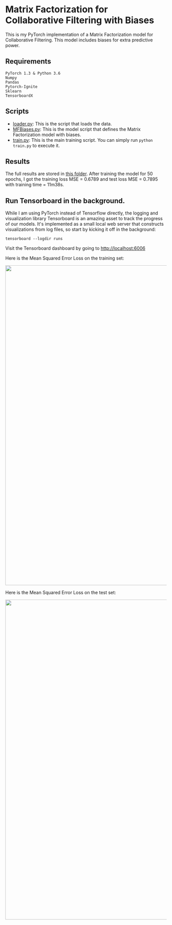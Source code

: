 # Matrix Factorization for Collaborative Filtering with Biases

This is my PyTorch implementation of a Matrix Factorization model for Collaborative Filtering. This model includes biases for extra predictive power.

## Requirements
```
PyTorch 1.3 & Python 3.6
Numpy
Pandas
Pytorch-Ignite
Sklearn
TensorboardX
```

## Scripts
* [loader.py](https://github.com/khanhnamle1994/transfer-rec/blob/master/Matrix-Factorization-Experiments/MF-Biases/loader.py): This is the script that loads the data.
* [MFBiases.py](https://github.com/khanhnamle1994/transfer-rec/blob/master/Matrix-Factorization-Experiments/MF-Biases/MFBiases.py): This is the model script that defines the Matrix Factorization model with biases.
* [train.py](https://github.com/khanhnamle1994/transfer-rec/blob/master/Matrix-Factorization-Experiments/MF-Biases/train.py): This is the main training script. You can simply run `python train.py` to execute it.

## Results
The full results are stored in [this folder](https://github.com/khanhnamle1994/transfer-rec/tree/master/Matrix-Factorization-Experiments/MF-Biases/results). After training the model for 50 epochs, I got the training loss MSE = 0.6789 and test loss MSE = 0.7895 with training time = 11m38s.

## Run Tensorboard in the background.
While I am using PyTorch instead of Tensorflow directly, the logging and visualization library Tensorboard is an amazing asset to track the progress of our models. It's implemented as a small local web server that constructs visualizations from log files, so start by kicking it off in the background:

```
tensorboard --logdir runs
```

Visit the Tensorboard dashboard by going to [http://localhost:6006](http://localhost:6006)

Here is the Mean Squared Error Loss on the training set:

<img src="https://github.com/khanhnamle1994/transfer-rec/blob/master/Matrix-Factorization-Experiments/MF-Biases/loss_mse.svg" width="1000" />

Here is the Mean Squared Error Loss on the test set:

<img src="https://github.com/khanhnamle1994/transfer-rec/blob/master/Matrix-Factorization-Experiments/MF-Biases/validation_avg_loss.svg" width="1000" />

